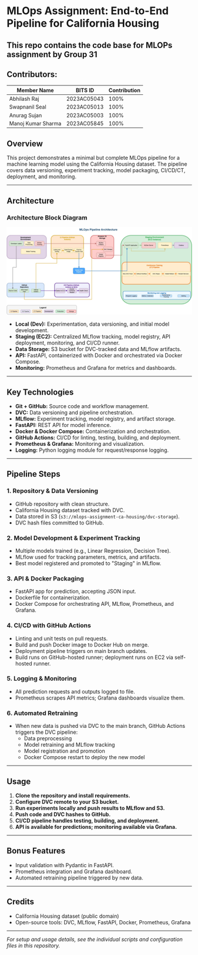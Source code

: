 # MLOps Assignment: End-to-End Pipeline for California Housing
This repo contains the code base for MLOPs assignment by Group 31
---

## Contributors:
| Member Name        | BITS ID      | Contribution |
|--------------------|--------------|--------------|
| Abhilash Raj       | 2023AC05043  | 100%         |
| Swapnanil Seal     | 2023AC05013  | 100%         |
| Anurag Sujan       | 2023AC05003  | 100%         |
| Manoj Kumar Sharma | 2023AC05845  | 100%         |


## Overview

This project demonstrates a minimal but complete MLOps pipeline for a machine learning model using the California Housing dataset. The pipeline covers data versioning, experiment tracking, model packaging, CI/CD/CT, deployment, and monitoring.

---

## Architecture

### Architecture Block Diagram
![Architecture Diagram](./architecture.jpg)

- **Local (Dev):** Experimentation, data versioning, and initial model development.
- **Staging (EC2):** Centralized MLflow tracking, model registry, API deployment, monitoring, and CI/CD runner.
- **Data Storage:** S3 bucket for DVC-tracked data and MLflow artifacts.
- **API:** FastAPI, containerized with Docker and orchestrated via Docker Compose.
- **Monitoring:** Prometheus and Grafana for metrics and dashboards.

---

## Key Technologies

- **Git + GitHub:** Source code and workflow management.
- **DVC:** Data versioning and pipeline orchestration.
- **MLflow:** Experiment tracking, model registry, and artifact storage.
- **FastAPI:** REST API for model inference.
- **Docker & Docker Compose:** Containerization and orchestration.
- **GitHub Actions:** CI/CD for linting, testing, building, and deployment.
- **Prometheus & Grafana:** Monitoring and visualization.
- **Logging:** Python logging module for request/response logging.

---

## Pipeline Steps

### 1. Repository & Data Versioning

- GitHub repository with clean structure.
- California Housing dataset tracked with DVC.
- Data stored in S3 (`s3://mlops-assignment-ca-housing/dvc-storage`).
- DVC hash files committed to GitHub.

### 2. Model Development & Experiment Tracking

- Multiple models trained (e.g., Linear Regression, Decision Tree).
- MLflow used for tracking parameters, metrics, and artifacts.
- Best model registered and promoted to "Staging" in MLflow.

### 3. API & Docker Packaging

- FastAPI app for prediction, accepting JSON input.
- Dockerfile for containerization.
- Docker Compose for orchestrating API, MLflow, Prometheus, and Grafana.

### 4. CI/CD with GitHub Actions

- Linting and unit tests on pull requests.
- Build and push Docker image to Docker Hub on merge.
- Deployment pipeline triggers on main branch updates.
- Build runs on GitHub-hosted runner; deployment runs on EC2 via self-hosted runner.

### 5. Logging & Monitoring

- All prediction requests and outputs logged to file.
- Prometheus scrapes API metrics; Grafana dashboards visualize them.

### 6. Automated Retraining

- When new data is pushed via DVC to the main branch, GitHub Actions triggers the DVC pipeline:
  - Data preprocessing
  - Model retraining and MLflow tracking
  - Model registration and promotion
  - Docker Compose restart to deploy the new model

---

## Usage

1. **Clone the repository and install requirements.**
2. **Configure DVC remote to your S3 bucket.**
3. **Run experiments locally and push results to MLflow and S3.**
4. **Push code and DVC hashes to GitHub.**
5. **CI/CD pipeline handles testing, building, and deployment.**
6. **API is available for predictions; monitoring available via Grafana.**

---

## Bonus Features

- Input validation with Pydantic in FastAPI.
- Prometheus integration and Grafana dashboard.
- Automated retraining pipeline triggered by new data.

---

## Credits

- California Housing dataset (public domain)
- Open-source tools: DVC, MLflow, FastAPI, Docker, Prometheus, Grafana

---

*For setup and usage details, see the individual scripts and configuration files in this repository.*
